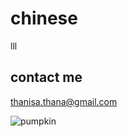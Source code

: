 # chinese
lll
## contact me
thanisa.thana@gmail.com

![pumpkin](https://images.squarespace-cdn.com/content/v1/56230fe1e4b0a49a91d0e222/6f4a09d2-7f06-46a1-aea3-48c99c03a645/IMG_7381.jpeg)
